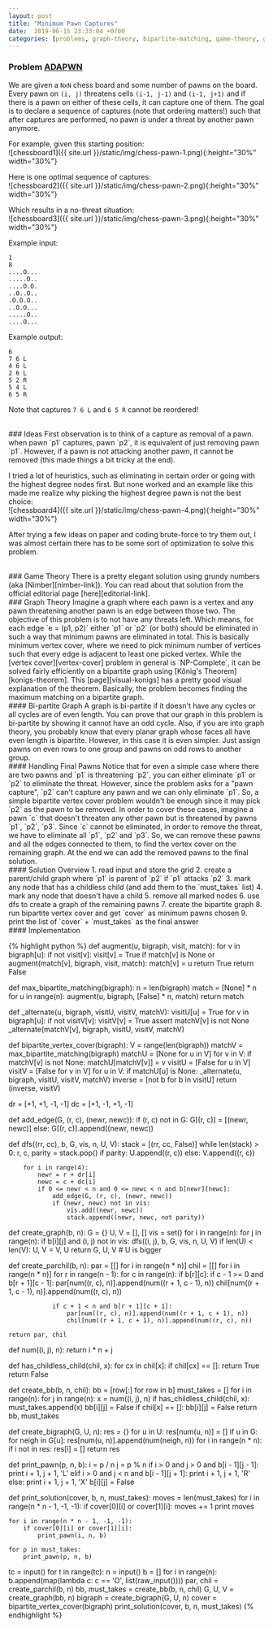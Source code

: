 ```yaml
---
layout: post
title: "Minimum Pawn Captures"
date:  2019-06-15 23:33:04 +0700
categories: [problems, graph-theory, bipartite-matching, game-theory, grundy-numbers]
---
```


### Problem [**ADAPWN**][problem-link]

We are given a `NxN` chess board and some number of pawns on the board. Every pawn on `(i, j)` threatens cells `(i-1, j-1)` and `(i-1, j+1)` and if there is a pawn on either of these cells, it can capture one of them. The goal is to declare a sequence of captures (note that ordering matters!) such that after captures are performed, no pawn is under a threat by another pawn anymore.

For example, given this starting position:<br/>
![chessboard1]({{ site.url }}/static/img/chess-pawn-1.png){:height="30%" width="30%"}

Here is one optimal sequence of captures:<br/>
![chessboard2]({{ site.url }}/static/img/chess-pawn-2.png){:height="30%" width="30%"}

Which results in a no-threat situation:<br/>
![chessboard3]({{ site.url }}/static/img/chess-pawn-3.png){:height="30%" width="30%"}

Example input:
```
1
8
....O...
.....O..
....O.O.
..O..O..
.O.O.O..
..O.O...
.....O..
....O...
```
Example output:
```
6
7 6 L
4 6 L
2 6 L
5 2 R
5 4 L
6 5 R
```

Note that captures `7 6 L` and `6 5 R` cannot be reordered!

<br/>
### Ideas
First observation is to think of a capture as removal of a pawn. when pawn `p1` captures, pawn `p2`, it is equivalent of just removing pawn `p1`. However, if a pawn is not attacking another pawn, it cannot be removed (this made things a bit tricky at the end).

I tried a lot of heuristics, such as eliminating in certain order or going with the highest degree nodes first. But none worked and an example like this made me realize why picking the highest degree pawn is not the best choice: <br/>
![chessboard4]({{ site.url }}/static/img/chess-pawn-4.png){:height="30%" width="30%"}

After trying a few ideas on paper and coding brute-force to try them out, I was almost certain there has to be some sort of optimization to solve this problem.

<br/>
### Game Theory
There is a pretty elegant solution using grundy numbers (aka [Nimber][nimber-link]). You can read about that solution from the official editorial page [here][editorial-link].

<br/>
### Graph Theory
Imagine a graph where each pawn is a vertex and any pawn threatening another pawn is an edge between those two. The objective of this problem is to not have any threats left. Which means, for each edge `e = (p1, p2)` either `p1` or `p2` (or both) should be eliminated in such a way that minimum pawns are eliminated in total. This is basically minimum vertex cover, where we need to pick minimum number of vertices such that every edge is adjacent to least one picked vertex. While the [vertex cover][vertex-cover] problem in general is `NP-Complete`, it can be solved fairly efficiently on a bipartite graph using [Kőnig's Theorem][konigs-theorem]. This [page][visual-konigs] has a pretty good visual explanation of the theorem. Basically, the problem becomes finding the maximum matching on a bipartite graph. 

<br/>
#### Bi-partite Graph
A graph is bi-partite if it doesn't have any cycles or all cycles are of even length. You can prove that our graph in this problem is bi-partite by showing it cannot have an odd cycle. Also, if you are into graph theory, you probably know that every planar graph whose faces all have even length is bipartite. However, in this case it is even simpler. Just assign pawns on even rows to one group and pawns on odd rows to another group.

<br/>
#### Handling Final Pawns
Notice that for even a simple case where there are two pawns and `p1` is threatening `p2`, you can either eliminate `p1` or `p2` to eliminate the threat. However, since the problem asks for a "pawn capture", `p2` can't capture any pawn and we can only eliminate `p1`. So, a simple bipartite vertex cover problem wouldn't be enough since it may pick `p2` as the pawn to be removed. In order to cover these cases, imagine a pawn `c` that doesn't threaten any other pawn but is threatened by pawns `p1`, `p2`, `p3`. Since `c` cannot be eliminated, in order to remove the threat, we have to eliminate all `p1`, `p2` and `p3`. So, we can remove these pawns and all the edges connected to them, to find the vertex cover on the remaining graph. At the end we can add the removed pawns to the final solution.

<br/>
#### Solution Overview
1. read input and store the grid
2. create a parent/child graph where `p1` is parent of `p2` if `p1` attacks `p2`
3. mark any node that has a childless child (and add them to the `must_takes` list)
4. mark any node that doesn't have a child
5. remove all marked nodes
6. use dfs to create a graph of the remaining pawns
7. create the bipartite graph
8. run bipartite vertex cover and get `cover` as minimum pawns chosen
9. print the list of `cover` + `must_takes` as the final answer

<br/>
#### Implementation

{% highlight python %}
def augment(u, bigraph, visit, match):
    for v in bigraph[u]:
        if not visit[v]:
            visit[v] = True
            if match[v] is None or augment(match[v], bigraph,
                                           visit, match):
                match[v] = u
                return True
    return False


def max_bipartite_matching(bigraph):
    n = len(bigraph)
    match = [None] * n
    for u in range(n):
        augment(u, bigraph, [False] * n, match)
    return match


def _alternate(u, bigraph, visitU, visitV, matchV):
    visitU[u] = True
    for v in bigraph[u]:
        if not visitV[v]:
            visitV[v] = True
            assert matchV[v] is not None
            _alternate(matchV[v], bigraph, visitU, visitV, matchV)


def bipartite_vertex_cover(bigraph):
    V = range(len(bigraph))
    matchV = max_bipartite_matching(bigraph)
    matchU = [None for u in V]
    for v in V:
        if matchV[v] is not None:
            matchU[matchV[v]] = v
    visitU = [False for u in V]
    visitV = [False for v in V]
    for u in V:
        if matchU[u] is None:
            _alternate(u, bigraph, visitU, visitV, matchV)
    inverse = [not b for b in visitU]
    return (inverse, visitV)


dr = [+1, +1, -1, -1]
dc = [+1, -1, +1, -1]


def add_edge(G, (r, c), (newr, newc)):
    if (r, c) not in G:
        G[(r, c)] = [(newr, newc)]
    else:
        G[(r, c)].append((newr, newc))


def dfs((rr, cc), b, G, vis, n, U, V):
    stack = [(rr, cc, False)]
    while len(stack) > 0:
        r, c, parity = stack.pop()
        if parity:
            U.append((r, c))
        else:
            V.append((r, c))

        for i in range(4):
            newr = r + dr[i]
            newc = c + dc[i]
            if 0 <= newr < n and 0 <= newc < n and b[newr][newc]:
                add_edge(G, (r, c), (newr, newc))
                if (newr, newc) not in vis:
                    vis.add((newr, newc))
                    stack.append((newr, newc, not parity))


def create_graph(b, n):
    G = {}
    U, V = [], []
    vis = set()
    for i in range(n):
        for j in range(n):
            if b[i][j] and (i, j) not in vis:
                dfs((i, j), b, G, vis, n, U, V)
    if len(U) < len(V):
        U, V = V, U
    return G, U, V  # U is bigger


def create_parchil(b, n):
    par = [[] for i in range(n * n)]
    chil = [[] for i in range(n * n)]
    for r in range(n - 1):
        for c in range(n):
            if b[r][c]:
                if c - 1 >= 0 and b[r + 1][c - 1]:
                    par[num((r, c), n)].append(num((r + 1, c - 1), n))
                    chil[num((r + 1, c - 1), n)].append(num((r, c), n))

                if c + 1 < n and b[r + 1][c + 1]:
                    par[num((r, c), n)].append(num((r + 1, c + 1), n))
                    chil[num((r + 1, c + 1), n)].append(num((r, c), n))

    return par, chil


def num((i, j), n):
    return i * n + j


def has_childless_child(chil, x):
    for cx in chil[x]:
        if chil[cx] == []:
            return True
    return False


def create_bb(b, n, chil):
    bb = [row[:] for row in b]
    must_takes = []
    for i in range(n):
        for j in range(n):
            x = num((i, j), n)
            if has_childless_child(chil, x):
                must_takes.append(x)
                bb[i][j] = False
            if chil[x] == []:
                bb[i][j] = False
    return bb, must_takes


def create_bigraph(G, U, n):
    res = {}
    for u in U:
        res[num(u, n)] = []
        if u in G:
            for neigh in G[u]:
                res[num(u, n)].append(num(neigh, n))
    for i in range(n * n):
        if i not in res:
            res[i] = []
    return res


def print_pawn(p, n, b):
    i = p / n
    j = p % n
    if i > 0 and j > 0 and b[i - 1][j - 1]:
        print i + 1, j + 1, 'L'
    elif i > 0 and j < n and b[i - 1][j + 1]:
        print i + 1, j + 1, 'R'
    else:
        print i + 1, j + 1, 'X'
    b[i][j] = False


def print_solution(cover, b, n, must_takes):
    moves = len(must_takes)
    for i in range(n * n - 1, -1, -1):
        if cover[0][i] or cover[1][i]:
            moves += 1
    print moves

    for i in range(n * n - 1, -1, -1):
        if cover[0][i] or cover[1][i]:
            print_pawn(i, n, b)

    for p in must_takes:
        print_pawn(p, n, b)


tc = input()
for t in range(tc):
    n = input()
    b = []
    for i in range(n):
        b.append(map(lambda c: c == 'O', list(raw_input())))
    par, chil = create_parchil(b, n)
    bb, must_takes = create_bb(b, n, chil)
    G, U, V = create_graph(bb, n)
    bigraph = create_bigraph(G, U, n)
    cover = bipartite_vertex_cover(bigraph)
    print_solution(cover, b, n, must_takes)
{% endhighlight %}



[problem-link]: https://www.codechef.com/MAY19A/problems/ADAPWN
[editorial-link]: https://discuss.codechef.com/t/adapwns-editorial/21704
[nimber-link]: https://en.wikipedia.org/wiki/Nimber
[vertex-cover]: https://en.wikipedia.org/wiki/Vertex_cover
[konigs-theorem]: https://en.wikipedia.org/wiki/K%C5%91nig%27s_theorem_(graph_theory)
[visual-konigs]: http://tryalgo.org/en/matching/2016/08/05/konig/